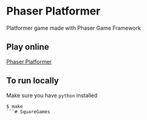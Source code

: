# Phaser Platformer

Platformer game made with Phaser Game Framework

## Play online

[Phaser Platformer](https://gnuwilliam.github.io/phaser-platformer/)

## To run locally

Make sure you have `python` installed

```
$ make
```# SquareGames
